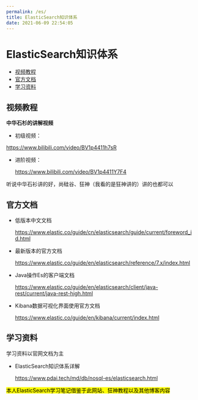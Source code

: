```yaml
---
permalink: /es/
title: ElasticSearch知识体系
date: 2021-06-09 22:54:05
---
```


# ElasticSearch知识体系

<!-- START doctoc generated TOC please keep comment here to allow auto update -->
<!-- DON'T EDIT THIS SECTION, INSTEAD RE-RUN doctoc TO UPDATE -->


- [视频教程](#%E8%A7%86%E9%A2%91%E6%95%99%E7%A8%8B)
- [官方文档](#%E5%AE%98%E6%96%B9%E6%96%87%E6%A1%A3)
- [学习资料](#%E5%AD%A6%E4%B9%A0%E8%B5%84%E6%96%99)

<!-- END doctoc generated TOC please keep comment here to allow auto update -->



## 视频教程

**中华石杉的讲解视频**

-  初级视频：

  https://www.bilibili.com/video/BV1p4411h7sR

- 进阶视频：

  https://www.bilibili.com/video/BV1p4411Y7F4



听说中华石衫讲的好，尚硅谷、狂神（我看的是狂神讲的）讲的也都可以



## 官方文档



- 低版本中文文档

   https://www.elastic.co/guide/cn/elasticsearch/guide/current/foreword_id.html

- 最新版本的官方文档

  https://www.elastic.co/guide/en/elasticsearch/reference/7.x/index.html

- Java操作Es的客户端文档

  https://www.elastic.co/guide/en/elasticsearch/client/java-rest/current/java-rest-high.html

- Kibana数据可视化界面使用官方文档

  https://www.elastic.co/guide/en/kibana/current/index.html

## 学习资料

学习资料以官网文档为主



- ElasticSearch知识体系详解

  https://www.pdai.tech/md/db/nosql-es/elasticsearch.html



<mark>本人ElasticSearch学习笔记借鉴于此网站、狂神教程以及其他博客内容</mark>

